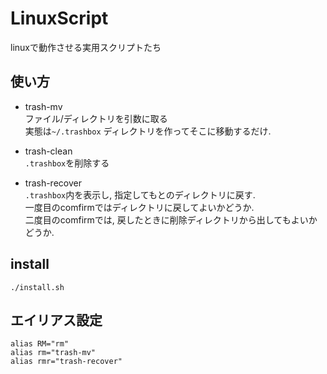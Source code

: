 # LinuxScript
linuxで動作させる実用スクリプトたち

## 使い方　　

- trash-mv  
ファイル/ディレクトリを引数に取る  
実態は`~/.trashbox` ディレクトリを作ってそこに移動するだけ.  

- trash-clean  
`.trashbox`を削除する

- trash-recover  
`.trashbox`内を表示し, 指定してもとのディレクトリに戻す.  
一度目のcomfirmではディレクトリに戻してよいかどうか.  
二度目のcomfirmでは, 戻したときに削除ディレクトリから出してもよいかどうか.  

## install

```
./install.sh
```

## エイリアス設定

```
alias RM="rm"
alias rm="trash-mv"
alias rmr="trash-recover"
```
